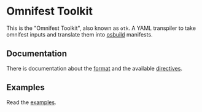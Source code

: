 # Omnifest Toolkit

This is the "Omnifest Toolkit", also known as `otk`. A YAML transpiler to
take omnifest inputs and translate them into [osbuild](https://osbuild.org)
manifests.

## Documentation

There is documentation about the [format](./doc/format.md) and the available
[directives](./doc/directives.md).

## Examples

Read the [examples](./example).
